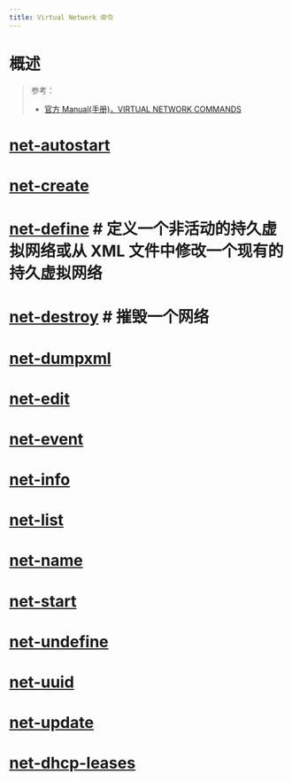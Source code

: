 ```yaml
---
title: Virtual Network 命令
---
```


# 概述

> 参考：
> 
> - [官方 Manual(手册)，VIRTUAL NETWORK COMMANDS](https://github.com/libvirt/libvirt/blob/master/docs/manpages/virsh.rst#virtual-network-commands)

# [net-autostart](https://github.com/libvirt/libvirt/blob/master/docs/manpages/virsh.rst#net-autostart)

# [net-create](https://github.com/libvirt/libvirt/blob/master/docs/manpages/virsh.rst#net-create)

# [net-define](https://github.com/libvirt/libvirt/blob/master/docs/manpages/virsh.rst#net-define) # 定义一个非活动的持久虚拟网络或从 XML 文件中修改一个现有的持久虚拟网络

# [net-destroy](https://github.com/libvirt/libvirt/blob/master/docs/manpages/virsh.rst#net-destroy) # 摧毁一个网络

# [net-dumpxml](https://github.com/libvirt/libvirt/blob/master/docs/manpages/virsh.rst#net-dumpxml)

# [net-edit](https://github.com/libvirt/libvirt/blob/master/docs/manpages/virsh.rst#net-edit)

# [net-event](https://github.com/libvirt/libvirt/blob/master/docs/manpages/virsh.rst#net-event)

# [net-info](https://github.com/libvirt/libvirt/blob/master/docs/manpages/virsh.rst#net-info)

# [net-list](https://github.com/libvirt/libvirt/blob/master/docs/manpages/virsh.rst#net-list)

# [net-name](https://github.com/libvirt/libvirt/blob/master/docs/manpages/virsh.rst#net-name)

# [net-start](https://github.com/libvirt/libvirt/blob/master/docs/manpages/virsh.rst#net-start)

# [net-undefine](https://github.com/libvirt/libvirt/blob/master/docs/manpages/virsh.rst#net-undefine)

# [net-uuid](https://github.com/libvirt/libvirt/blob/master/docs/manpages/virsh.rst#net-uuid)

# [net-update](https://github.com/libvirt/libvirt/blob/master/docs/manpages/virsh.rst#net-update)

# [net-dhcp-leases](https://github.com/libvirt/libvirt/blob/master/docs/manpages/virsh.rst#net-dhcp-leases)

